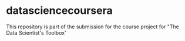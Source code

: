 datasciencecoursera
===================

This repository is part of the submission for the course project for "The Data Scientist's Toolbox'
